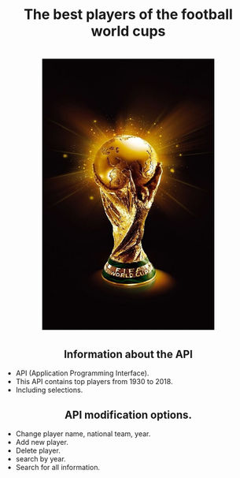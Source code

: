 <h1 align="center">
The best players of the football world cups
</h1>

<h1 align="center">
<img src= "taça_da_copa.jpg" width="350" height="550" />
</h1>

<h2 align="center">
Information about the API
</h2>

- API (Application Programming Interface).
- This API contains top players from 1930 to 2018.
- Including selections.

<h2 align="center">
API modification options.
</h2>

- Change player name, national team, year.
- Add new player.
- Delete player.
- search by year.
- Search for all information.